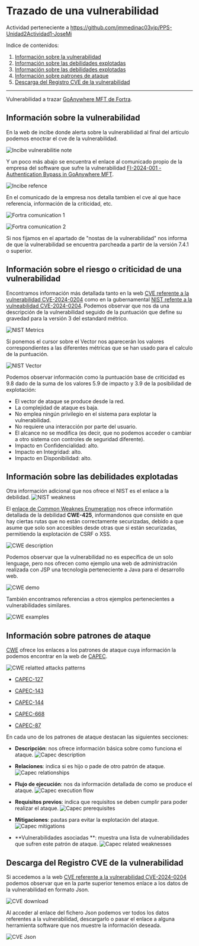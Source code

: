 # Trazado de una vulnerabilidad

Actividad perteneciente a https://github.com/jmmedinac03vjp/PPS-Unidad2Actividad1-JoseMi


Indice de contenidos:

1. [Información sobre la vulnerabilidad](#información-sobre-la-vulnerabilidad)
2. [Información sobre las debilidades explotadas](#información-sobre-el-riesgo-o-criticidad-de-una-vulnerabilidad)
3. [Información sobre las debilidades explotadas](#información-sobre-las-debilidades-explotadas)
4. [Información sobre patrones de ataque](#información-sobre-patrones-de-ataque)
5. [Descarga del Registro CVE de la vulnerabilidad](#descarga-del-registro-cve-de-la-vulnerabilidad)

- - -

Vulnerabilidad a trazar [GoAnywhere MFT de Fortra](https://www.incibe.es/empresas/avisos/vulnerabilidad-critica-de-omision-de-autenticacion-en-goanywhere-mft-de-fortra).


## Información sobre la vulnerabilidad

En la web de incibe donde alerta sobre la vulnerabilidad al final del artículo podemos enoctrar el cve de la vulnerabilidad.

![Incibe vulnerabilitie note](images/incibe-vulnerabilitie-note.png)

Y un poco más abajo se encuentra el enlace al comunicado propio de la empresa del software que sufre la vulnerabilidad [FI-2024-001 - Authentication Bypass in GoAnywhere MFT](https://www.fortra.com/security/advisories/product-security/fi-2024-001).

![Incibe refence](images/incibe-refence.png)

En el comunicado de la empresa nos detalla tambien el cve al que hace referencia, información de la criticidad, etc.

![Fortra comunication 1](images/fortra-comunication_1.png)

![Fortra comunication 2](images/fortra-comunication_2.png)

Si nos fijamos en el apartado de "nostas de la vulnerabilidad" nos informa de que la vulnerabilidad se encuentra parcheada a partir de la versión 7.4.1 o superior.

## Información sobre el riesgo o criticidad de una vulnerabilidad

Encontramos información más detallada tanto en la web [CVE referente a la vulnerabilidad CVE-2024-0204](https://www.cve.org/CVERecord?id=CVE-2024-0204) como en la gubernamental [NIST refente a la vulneabilidad CVE-2024-0204](https://nvd.nist.gov/vuln/detail/CVE-2024-0204). Podemos observar que nos da una descripción de la vulnerabilidad seguido de la puntuación que define su gravedad para la versión 3 del estandard métrico.

![NIST Metrics](images/nist-metrics.png)

Si ponemos el cursor sobre el Vector nos aparecerán los valores correspondientes a las diferentes métricas que se han usado para el calculo de la puntuación.

![NIST Vector](images/nist-vector.png)

Podemos observar información como la puntuación base de criticidad es 9.8 dado de la suma de los valores 5.9 de impacto y 3.9 de la posibilidad de explotación:
- El vector de ataque se produce desde la red.
- La complejidad de ataque es baja.
- No emplea ningún privilegio en el sistema para explotar la vulnerabilidad.
- No requiere una interacción por parte del usuario.
- El alcance no se modifica (es decir, que no podemos acceder o cambiar a otro sistema con controles de seguridad diferente).
- Impacto en Confidencialidad: alto.
- Impacto en Integridad: alto.
- Impacto en Disponibilidad: alto.


## Información sobre las debilidades explotadas
Otra información adicional que nos ofrece el NIST es el enlace a la debilidad.
![NIST weakness](images/nist-weakness.png)

El [enlace de Common Weaknes Enumeration](https://cwe.mitre.org/data/definitions/425.html) nos ofrece informatión detallada de la debilidad **CWE-425**, informandonos que consiste en que hay ciertas rutas que no están correctamente securizadas, debido a que asume que solo son accesibles desde otras que si están securizadas, permitiendo la explotación de CSRF o XSS.

![CWE description](images/cwe-description.png)

Podemos observar que la vulnerabilidad no es específica de un solo lenguage, pero nos ofrecen como ejemplo una web de administración realizada con JSP una tecnología perteneciente a Java para el desarrollo web.

![CWE demo](images/cwe-demo.png)

También encontramos referencias a otros ejemplos pertenecientes a vulnerabilidades similares.

![CWE examples](images/cwe-examples.png)

## Información sobre patrones de ataque

[CWE](https://cwe.mitre.org/index.html) ofrece los enlaces a los patrones de ataque cuya información la podemos encontrar en la web de [CAPEC](https://capec.mitre.org/index.html).

![CWE relatted attacks patterns](images/cwe-related-attacks.png)

- [CAPEC-127](https://capec.mitre.org/data/definitions/127.html)

- [CAPEC-143](https://capec.mitre.org/data/definitions/143.html)

- [CAPEC-144](https://capec.mitre.org/data/definitions/144.html)

- [CAPEC-668](https://capec.mitre.org/data/definitions/668.html)

- [CAPEC-87](https://capec.mitre.org/data/definitions/87.html)

En cada uno de los patrones de ataque destacan las siguientes secciones:

- **Descripción**: nos ofrece información básica sobre como funciona el ataque.
![Capec description](images/capec-descriptiom.png)

- **Relaciones**: indica si es hijo o pade de otro patrón de ataque.
![Capec relationships](images/capec-relationships.png)

- **Flujo de ejecución**: nos da información detallada de como se produce el ataque.
![Capec execution flow](images/capec-execution-flow.png)

- **Requisitos previos**: indica que requisitos se deben cumplir para poder realizar el ataque.
![Capec prerequisites](images/capec-prerequisites.png)

- **Mitigaciones**: pautas para evitar la explotación del ataque.
![Capec mitigations](images/capec-mitigations.png)

- **Vulnerabilidades asociadas **: muestra una lista de vulnerabilidades que sufren este patrón de ataque.
![Capec related weaknesses](images/capec-related-weaknesses.png)

## Descarga del Registro CVE de la vulnerabilidad

Si accedemos a la web [CVE referente a la vulnerabilidad CVE-2024-0204](https://www.cve.org/CVERecord?id=CVE-2024-0204) podemos observar que en la parte superior tenemos enlace a los datos de la vulnerabilidad en formato Json.

![CVE download](images/cve-download.png)

Al acceder al enlace del fichero Json podemos ver todos los datos referentes a la vulnerabilidad, descargarlo o pasar el enlace a alguna herramienta software que nos muestre la información deseada.

![CVE Json](images/cve-json.png)